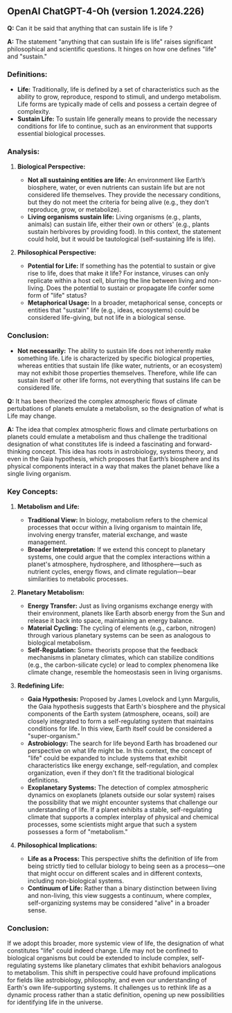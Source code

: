 
## OpenAI ChatGPT-4-Oh (version 1.2024.226)

**Q:** Can it be said that anything that can sustain life is life ?

**A:** The statement "anything that can sustain life is life" raises significant philosophical and scientific questions. It hinges on how one defines "life" and "sustain."

### Definitions:
- **Life:** Traditionally, life is defined by a set of characteristics such as the ability to grow, reproduce, respond to stimuli, and undergo metabolism. Life forms are typically made of cells and possess a certain degree of complexity.
- **Sustain Life:** To sustain life generally means to provide the necessary conditions for life to continue, such as an environment that supports essential biological processes.

### Analysis:
1. **Biological Perspective:**
   - **Not all sustaining entities are life:** An environment like Earth’s biosphere, water, or even nutrients can sustain life but are not considered life themselves. They provide the necessary conditions, but they do not meet the criteria for being alive (e.g., they don't reproduce, grow, or metabolize).
   - **Living organisms sustain life:** Living organisms (e.g., plants, animals) can sustain life, either their own or others' (e.g., plants sustain herbivores by providing food). In this context, the statement could hold, but it would be tautological (self-sustaining life is life).

2. **Philosophical Perspective:**
   - **Potential for Life:** If something has the potential to sustain or give rise to life, does that make it life? For instance, viruses can only replicate within a host cell, blurring the line between living and non-living. Does the potential to sustain or propagate life confer some form of "life" status?
   - **Metaphorical Usage:** In a broader, metaphorical sense, concepts or entities that "sustain" life (e.g., ideas, ecosystems) could be considered life-giving, but not life in a biological sense.

### Conclusion:
- **Not necessarily:** The ability to sustain life does not inherently make something life. Life is characterized by specific biological properties, whereas entities that sustain life (like water, nutrients, or an ecosystem) may not exhibit those properties themselves. Therefore, while life can sustain itself or other life forms, not everything that sustains life can be considered life.

**Q:** It has been theorized the complex  atmospheric flows of climate pertubations of planets emulate a metabolism, so the designation of what is Life may change.

**A:** The idea that complex atmospheric flows and climate perturbations on planets could emulate a metabolism and thus challenge the traditional designation of what constitutes life is indeed a fascinating and forward-thinking concept. This idea has roots in astrobiology, systems theory, and even in the Gaia hypothesis, which proposes that Earth’s biosphere and its physical components interact in a way that makes the planet behave like a single living organism.

### Key Concepts:

1. **Metabolism and Life:**
   - **Traditional View:** In biology, metabolism refers to the chemical processes that occur within a living organism to maintain life, involving energy transfer, material exchange, and waste management.
   - **Broader Interpretation:** If we extend this concept to planetary systems, one could argue that the complex interactions within a planet's atmosphere, hydrosphere, and lithosphere—such as nutrient cycles, energy flows, and climate regulation—bear similarities to metabolic processes.

2. **Planetary Metabolism:**
   - **Energy Transfer:** Just as living organisms exchange energy with their environment, planets like Earth absorb energy from the Sun and release it back into space, maintaining an energy balance.
   - **Material Cycling:** The cycling of elements (e.g., carbon, nitrogen) through various planetary systems can be seen as analogous to biological metabolism.
   - **Self-Regulation:** Some theorists propose that the feedback mechanisms in planetary climates, which can stabilize conditions (e.g., the carbon-silicate cycle) or lead to complex phenomena like climate change, resemble the homeostasis seen in living organisms.

3. **Redefining Life:**
   - **Gaia Hypothesis:** Proposed by James Lovelock and Lynn Margulis, the Gaia hypothesis suggests that Earth's biosphere and the physical components of the Earth system (atmosphere, oceans, soil) are closely integrated to form a self-regulating system that maintains conditions for life. In this view, Earth itself could be considered a "super-organism."
   - **Astrobiology:** The search for life beyond Earth has broadened our perspective on what life might be. In this context, the concept of "life" could be expanded to include systems that exhibit characteristics like energy exchange, self-regulation, and complex organization, even if they don't fit the traditional biological definitions.
   - **Exoplanetary Systems:** The detection of complex atmospheric dynamics on exoplanets (planets outside our solar system) raises the possibility that we might encounter systems that challenge our understanding of life. If a planet exhibits a stable, self-regulating climate that supports a complex interplay of physical and chemical processes, some scientists might argue that such a system possesses a form of "metabolism."

4. **Philosophical Implications:**
   - **Life as a Process:** This perspective shifts the definition of life from being strictly tied to cellular biology to being seen as a process—one that might occur on different scales and in different contexts, including non-biological systems.
   - **Continuum of Life:** Rather than a binary distinction between living and non-living, this view suggests a continuum, where complex, self-organizing systems may be considered "alive" in a broader sense.

### Conclusion:
If we adopt this broader, more systemic view of life, the designation of what constitutes "life" could indeed change. Life may not be confined to biological organisms but could be extended to include complex, self-regulating systems like planetary climates that exhibit behaviors analogous to metabolism. This shift in perspective could have profound implications for fields like astrobiology, philosophy, and even our understanding of Earth's own life-supporting systems. It challenges us to rethink life as a dynamic process rather than a static definition, opening up new possibilities for identifying life in the universe.
